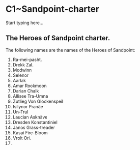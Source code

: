 # C1~Sandpoint-charter

Start typing here...

## The Heroes of Sandpoint charter.

The following names are the names of the Heroes of Sandpoint:

1. Ra-mei-pasht.
2. Drekk Zal.
3. Modwinn 
4. Selenor 
5. Aarlak 
6. Amar Rookmoon 
7. Darian Chalk 
8. Allisee Tra-Umna 
9. Zutlieg Von Glockenspeil 
10. Isilynor Pranäe 
11. Un-Trul 
12. Laucian Asknäve 
13. Dresden Konstantiniel 
14. Janos Grass-treader 
15. Kasai Fire-Bloom
16. Vrolt Ori.
17. 
